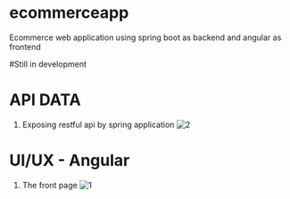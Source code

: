 # ecommerceapp
Ecommerce web application using spring boot as backend and angular as frontend

#Still in development

# API DATA

1. Exposing restful api by spring application
![2](https://user-images.githubusercontent.com/106381212/192784988-02c26c80-0246-42aa-98b3-d696bac2d056.png)


# UI/UX - Angular

1. The front page
![1](https://user-images.githubusercontent.com/106381212/192784430-3517aa34-462b-4999-ab3e-48d9fe1da4dd.png)
